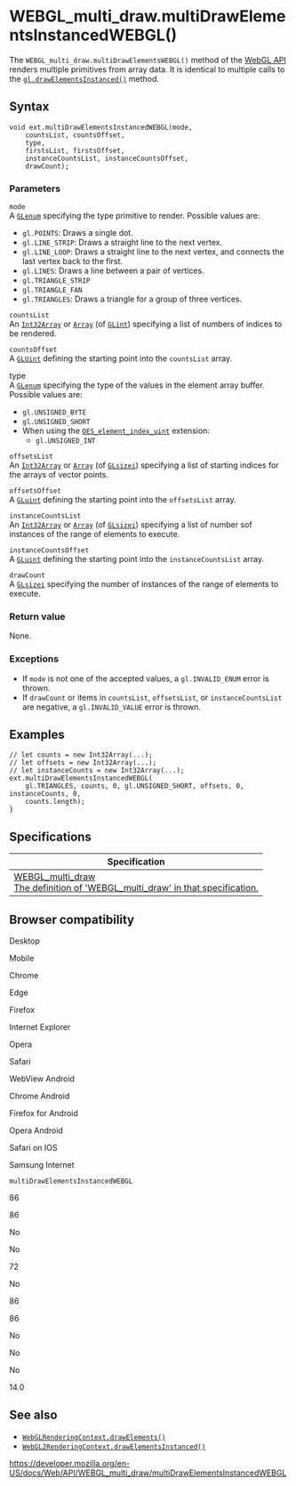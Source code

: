 WEBGL\_multi\_draw.multiDrawElementsInstancedWEBGL()
====================================================

The `WEBGL_multi_draw.multiDrawElementsWEBGL()` method of the [WebGL API](../webgl_api) renders multiple primitives from array data. It is identical to multiple calls to the [`gl.drawElementsInstanced()`](../webgl2renderingcontext/drawelementsinstanced) method.

Syntax
------

    void ext.multiDrawElementsInstancedWEBGL(mode,
        countsList, countsOffset,
        type,
        firstsList, firstsOffset,
        instanceCountsList, instanceCountsOffset,
        drawCount);

### Parameters

`mode`  
A [`GLenum`](../webgl_api/types) specifying the type primitive to render. Possible values are:

-   `gl.POINTS`: Draws a single dot.
-   `gl.LINE_STRIP`: Draws a straight line to the next vertex.
-   `gl.LINE_LOOP`: Draws a straight line to the next vertex, and connects the last vertex back to the first.
-   `gl.LINES`: Draws a line between a pair of vertices.
-   `gl.TRIANGLE_STRIP`
-   `gl.TRIANGLE_FAN`
-   `gl.TRIANGLES`: Draws a triangle for a group of three vertices.

`countsList`  
An [`Int32Array`](https://developer.mozilla.org/en-US/docs/Web/JavaScript/Reference/Global_Objects/Int32Array) or [`Array`](https://developer.mozilla.org/en-US/docs/Web/JavaScript/Reference/Global_Objects/Array) (of [`GLint`](../webgl_api/types)) specifying a list of numbers of indices to be rendered.

`countsOffset`  
A [`GLUint`](../webgl_api/types) defining the starting point into the `countsList` array.

type  
A [`GLenum`](../webgl_api/types) specifying the type of the values in the element array buffer. Possible values are:

-   `gl.UNSIGNED_BYTE`
-   `gl.UNSIGNED_SHORT`
-   When using the [`OES_element_index_uint`](../oes_element_index_uint) extension:
    -   `gl.UNSIGNED_INT`

`offsetsList`  
An [`Int32Array`](https://developer.mozilla.org/en-US/docs/Web/JavaScript/Reference/Global_Objects/Int32Array) or [`Array`](https://developer.mozilla.org/en-US/docs/Web/JavaScript/Reference/Global_Objects/Array) (of [`GLsizei`](../webgl_api/types)) specifying a list of starting indices for the arrays of vector points.

`offsetsOffset`  
A [`GLuint`](../webgl_api/types) defining the starting point into the `offsetsList` array.

`instanceCountsList`  
An [`Int32Array`](https://developer.mozilla.org/en-US/docs/Web/JavaScript/Reference/Global_Objects/Int32Array) or [`Array`](https://developer.mozilla.org/en-US/docs/Web/JavaScript/Reference/Global_Objects/Array) (of [`GLsizei`](../webgl_api/types)) specifying a list of number sof instances of the range of elements to execute.

`instanceCountsOffset`  
A [`GLuint`](../webgl_api/types) defining the starting point into the `instanceCountsList` array.

`drawCount`  
A [`GLsizei`](../webgl_api/types) specifying the number of instances of the range of elements to execute.

### Return value

None.

### Exceptions

-   If `mode` is not one of the accepted values, a `gl.INVALID_ENUM` error is thrown.
-   If `drawCount` or items in `countsList`, `offsetsList`, or `instanceCountsList` are negative, a `gl.INVALID_VALUE` error is thrown.

Examples
--------

    // let counts = new Int32Array(...);
    // let offsets = new Int32Array(...);
    // let instanceCounts = new Int32Array(...);
    ext.multiDrawElementsInstancedWEBGL(
        gl.TRIANGLES, counts, 0, gl.UNSIGNED_SHORT, offsets, 0, instanceCounts, 0,
        counts.length);
    }

Specifications
--------------

<table><thead><tr class="header"><th>Specification</th></tr></thead><tbody><tr class="odd"><td><a href="https://www.khronos.org/registry/webgl/extensions/WEBGL_multi_draw/">WEBGL_multi_draw<br />
<span class="small">The definition of 'WEBGL_multi_draw' in that specification.</span></a></td></tr></tbody></table>

Browser compatibility
---------------------

Desktop

Mobile

Chrome

Edge

Firefox

Internet Explorer

Opera

Safari

WebView Android

Chrome Android

Firefox for Android

Opera Android

Safari on IOS

Samsung Internet

`multiDrawElementsInstancedWEBGL`

86

86

No

No

72

No

86

86

No

No

No

14.0

See also
--------

-   [`WebGLRenderingContext.drawElements()`](../webglrenderingcontext/drawelements)
-   [`WebGL2RenderingContext.drawElementsInstanced()`](../webgl2renderingcontext/drawelementsinstanced)

<a href="https://developer.mozilla.org/en-US/docs/Web/API/WEBGL_multi_draw/multiDrawElementsInstancedWEBGL" class="_attribution-link">https://developer.mozilla.org/en-US/docs/Web/API/WEBGL_multi_draw/multiDrawElementsInstancedWEBGL</a>

